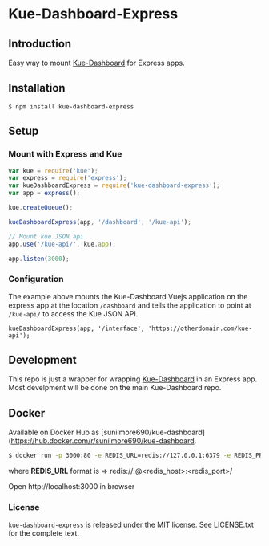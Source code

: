 # Kue-Dashboard-Express

## Introduction
Easy way to mount [Kue-Dashboard](https://github.com/sunilmore690/kue-dashboard) for Express apps.

## Installation
```
$ npm install kue-dashboard-express
```

## Setup

### Mount with Express and Kue

```javascript
var kue = require('kue');
var express = require('express');
var kueDashboardExpress = require('kue-dashboard-express');
var app = express();

kue.createQueue();

kueDashboardExpress(app, '/dashboard', '/kue-api');

// Mount kue JSON api
app.use('/kue-api/', kue.app);

app.listen(3000);
```

### Configuration

The example above mounts the Kue-Dashboard Vuejs  application on the express app at the location `/dashboard` and tells the application to point at `/kue-api/` to access the Kue JSON API.


```
kueDashboardExpress(app, '/interface', 'https://otherdomain.com/kue-api');
```

## Development
This repo is just a wrapper for wrapping [Kue-Dashboard](https://github.com/sunilmore690/kue-dashboard) in an Express app. Most develpment will be done on the main Kue-Dashboard repo.

## Docker
Available on Docker Hub as [sunilmore690/kue-dashboard](https://hub.docker.com/r/sunilmore690/kue-dashboard.

```bash
$ docker run -p 3000:80 -e REDIS_URL=redis://127.0.0.1:6379 -e REDIS_PREFIX=prefix -t sunilmore690/kue-dashboard 
```

where **REDIS_URL** format is  => redis://<username>:<password>@<redis_host>:<redis_port>/<db>

Open http://localhost:3000 in browser
### License
`kue-dashboard-express` is released under the MIT license. See LICENSE.txt for the complete text.

